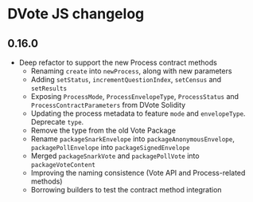 # DVote JS changelog

## 0.16.0

- Deep refactor to support the new Process contract methods
    - Renaming `create` into `newProcess`, along with new parameters
    - Adding `setStatus`, `incrementQuestionIndex`, `setCensus` and `setResults`
    - Exposing `ProcessMode`, `ProcessEnvelopeType`, `ProcessStatus` and `ProcessContractParameters` from DVote Solidity
    - Updating the process metadata to feature `mode` and `envelopeType`. Deprecate `type`.
    - Remove the type from the old Vote Package
    - Rename `packageSnarkEnvelope` into `packageAnonymousEnvelope`, `packagePollEnvelope` into `packageSignedEnvelope`
    - Merged `packageSnarkVote` and `packagePollVote` into `packageVoteContent`
    - Improving the naming consistence (Vote API and Process-related methods)
    - Borrowing builders to test the contract method integration
